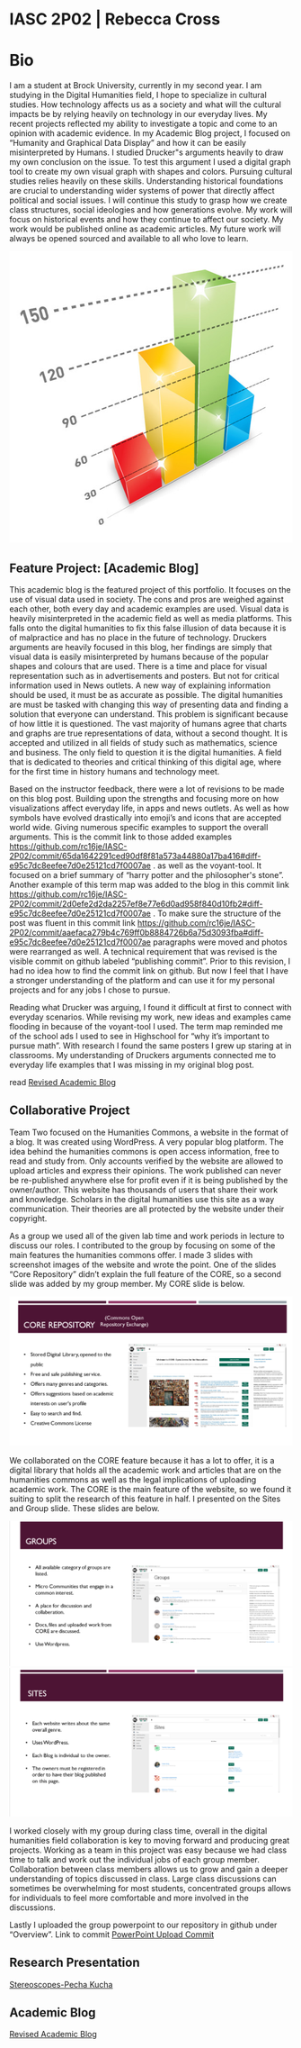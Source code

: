 # IASC 2P02 | Rebecca Cross 

# Bio 

I am a student at Brock University, currently in my second year. I am studying in the Digital Humanities field, I hope to specialize in cultural studies. How technology affects us as a society and what will the cultural impacts be by relying heavily on technology in our everyday lives. 
My recent projects reflected my ability to investigate a topic and come to an opinion with academic evidence. In my Academic Blog project, I focused on “Humanity and Graphical Data Display” and how it can be easily misinterpreted by Humans. I studied Drucker"s arguments heavily to draw my own conclusion on the issue. To test this argument I used a digital graph tool to create my own visual graph with shapes and colors. Pursuing cultural studies relies heavily on these skills. Understanding historical foundations are crucial to understanding wider systems of power that directly affect political and social issues. I will continue this study to grasp how we create class structures, social ideologies and how generations evolve. My work will focus on historical events and how they continue to affect our society. My work would be published online as academic articles. My future work will always be opened sourced and available to all who love to learn.
 

<img src="blog post.jpg" alt="appealing graphs" class="center" style="width:600px;height:518px;">

## Feature Project: [Academic Blog]

This academic blog is the featured project of this portfolio. It focuses on the use of visual data used in society. The cons and pros are weighed against each other, both every day and academic examples are used. Visual data is heavily misinterpreted in the academic field as well as media platforms. This falls onto the digital humanities to fix this false illusion of data because it is of malpractice and has no place in the future of technology. Druckers arguments are heavily focused in this blog, her findings are simply that visual data is easily misinterpreted by humans because of the popular shapes and colours that are used. There is a time and place for visual representation such as in advertisements and posters. But not for critical information used in News outlets. A new way of explaining information should be used, it must be as accurate as possible. The digital humanities are must be tasked with changing this way of presenting data and finding a solution that everyone can understand. This problem is significant because of how little it is questioned. The vast majority of humans agree that charts and graphs are true representations of data, without a second thought. It is accepted and utilized in all fields of study such as mathematics, science and business. The only field to question it is the digital humanities. A field that is dedicated to theories and critical thinking of this digital age, where for the first time in history humans and technology meet.

Based on the instructor feedback, there were a lot of revisions to be made on this blog post. Building upon the strengths and focusing more on how visualizations affect everyday life, in apps and news outlets. As well as how symbols have evolved drastically into emoji’s and icons that are accepted world wide. Giving numerous specific examples to support the overall arguments. This is the commit link to those added examples  https://github.com/rc16je/IASC-2P02/commit/65da1642291ced90df8f81a573a44880a17ba416#diff-e95c7dc8eefee7d0e25121cd7f0007ae . as well as the voyant-tool. It focused on a brief summary of “harry potter and the philosopher's stone”. Another example of this term map was added to the blog in this commit link https://github.com/rc16je/IASC-2P02/commit/2d0efe2d2da2257ef8e77e6d0ad958f840d10fb2#diff-e95c7dc8eefee7d0e25121cd7f0007ae . To make sure the structure of the post was fluent in this commit link https://github.com/rc16je/IASC-2P02/commit/aaefaca279b4c769ff0b8884726b6a75d3093fba#diff-e95c7dc8eefee7d0e25121cd7f0007ae  paragraphs were moved and photos were rearranged as well.  A technical requirement that was revised is the visible commit on github labeled “publishing commit”. Prior to this revision, I had no idea how to find the commit link on github. But now I feel that I have a stronger understanding of the platform and can use it for my personal projects and for any jobs I chose to pursue.

Reading what Drucker was arguing, I found it difficult at first to connect with everyday scenarios. While revising my work, new ideas and examples came flooding in because of the voyant-tool I used. The term map reminded me of the school ads I used to see in Highschool for “why it’s important to pursue math”. With research I found the same posters I grew up staring at in classrooms. My understanding of Druckers arguments connected me to everyday life examples that I was missing in my original blog post.      
 

read <a href="https://rc16je.github.io/IASC-2P02/blog">Revised Academic Blog</a>

## Collaborative Project

Team Two focused on the Humanities Commons, a website in the format of a blog. It was created using WordPress. A very popular blog platform. The idea behind the humanities commons is open access information, free to read and study from. Only accounts verified by the website are allowed to upload articles and express their opinions. The work published can never be re-published anywhere else for profit even if it is being published by the owner/author. This website has thousands of users that share their work and knowledge. Scholars in the digital humanities use this site as a way communication. Their theories are all protected by the website under their copyright.

As a group we used all of the given lab time and work periods in lecture to discuss our roles. I contributed to the group by focusing on some of the main features the humanities commons offer. I made 3 slides with screenshot images of the website and wrote the point. One of the slides “Core Repository” didn’t explain the full feature of the CORE, so a second slide was added by my group member. My CORE slide is below. 

<img src="core.png" alt="CORE slide">

We collaborated on the CORE feature because it has a lot to offer, it is a digital library that holds all the academic work and articles that are on the humanities commons as well as the legal implications of uploading academic work. The CORE is the main feature of the website, so we found it suiting to split the research of this feature in half. I presented on the Sites and Group slide. These slides are below.

<img src="groups.png" alt="Groups slide">

<img src="sites.png" alt="Sites slide">

I worked closely with my group during class time, overall in the digital humanities field collaboration is key to moving forward and producing great projects. Working as a team in this project was easy because we had class time to talk and work out the individual jobs of each group member. Collaboration between class members allows us to grow and gain a deeper understanding of topics discussed in class. Large class discussions can sometimes be overwhelming for most students, concentrated groups allows for individuals to feel more comfortable and more involved in the discussions.  

Lastly I uploaded the group powerpoint to our repository in github under “Overview”. Link to commit <a href="https://github.com/IascAtBrock/IASC-2P02-TeamPresentations/commit/7729507fcc45eed89ab7ab94dc488f6c1e4808f6#diff-5016e17fff418d6a55f3b3e410e44e7f">PowerPoint Upload Commit</a> 	


## Research Presentation

<a href="https://rc16je.github.io/IASC-2P02/reveal/">Stereoscopes-Pecha Kucha</a>

## Academic Blog

<a href="https://rc16je.github.io/IASC-2P02/blog">Revised Academic Blog</a>



